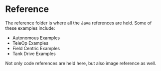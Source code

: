 # Reference
The reference folder is where all the Java references are held. Some of these examples include:
+ Autonomous Examples
+ TeleOp Examples
+ Field Centric Examples
+ Tank Drive Examples

Not only code references are held here, but also image reference as well.